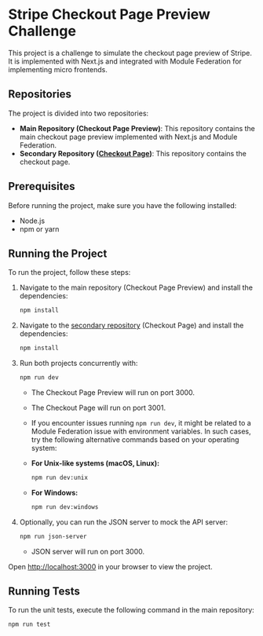 # Stripe Checkout Page Preview Challenge

This project is a challenge to simulate the checkout page preview of Stripe. It is implemented with Next.js and integrated with Module Federation for implementing micro frontends.

## Repositories

The project is divided into two repositories:
- **Main Repository (Checkout Page Preview)**: This repository contains the main checkout page preview implemented with Next.js and Module Federation.
- **Secondary Repository ([Checkout Page](https://github.com/manuponce1993/checkout-page))**: This repository contains the checkout page. 

## Prerequisites

Before running the project, make sure you have the following installed:
- Node.js
- npm or yarn

## Running the Project

To run the project, follow these steps:

1. Navigate to the main repository (Checkout Page Preview) and install the dependencies:

    ```bash
    npm install
    ```

2. Navigate to the [secondary repository](https://github.com/manuponce1993/checkout-page) (Checkout Page) and install the dependencies:

    ```bash
    npm install
    ```

3. Run both projects concurrently with:

    ```bash
    npm run dev
    ```

    - The Checkout Page Preview will run on port 3000.
    - The Checkout Page will run on port 3001.
    - If you encounter issues running `npm run dev`, it might be related to a Module Federation issue with environment variables. In such cases, try the following alternative commands based on your operating system:

    - **For Unix-like systems (macOS, Linux):**
      ```bash
      npm run dev:unix
      ```

    - **For Windows:**
      ```bash
      npm run dev:windows
      ```

4. Optionally, you can run the JSON server to mock the API server:

    ```bash
    npm run json-server
    ```

    - JSON server will run on port 3000.

Open [http://localhost:3000](http://localhost:3000) in your browser to view the project.

## Running Tests

To run the unit tests, execute the following command in the main repository:

```bash
npm run test
